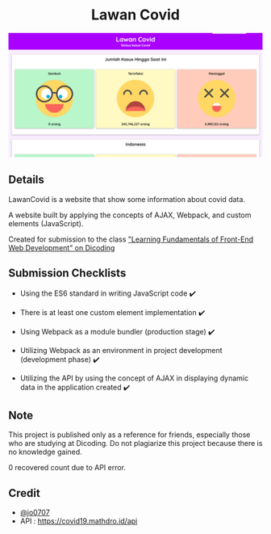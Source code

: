 <h1 align="center">Lawan Covid</h1>

![Lawan Covid](https://raw.githubusercontent.com/jo0707/LawanCovid/master/lawancovid.png)  
## Details
LawanCovid is a website that show some information about covid data.

A website built by applying the concepts of AJAX, Webpack, and custom elements (JavaScript).

Created for submission to the class ["Learning Fundamentals of Front-End Web Development" on Dicoding](https://www.dicoding.com/academies/163)  
## Submission Checklists

- Using the ES6 standard in writing JavaScript code ✔️

- There is at least one custom element implementation ✔️

- Using Webpack as a module bundler (production stage) ✔️
 
- Utilizing Webpack as an environment in project development (development phase) ✔️

- Utilizing the API by using the concept of AJAX in displaying dynamic data in the application created ✔️  


## Note

This project is published only as a reference for friends, especially those who are studying at Dicoding. Do not plagiarize this project because there is no knowledge gained.  

0 recovered count due to API error.

## Credit
- [@jo0707](github.com/jo0707)
- API : https://covid19.mathdro.id/api
